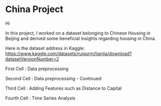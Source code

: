 # China Project
Hi

In this project, I worked on a dataset belonging to Chinese Housing in Beijing and derived some beneficial insights regarding housing in China.

Here is the dataset address in Kaggle: https://www.kaggle.com/datasets/ruiqurm/lianjia/download?datasetVersionNumber=2

First Cell : Data preprocessing

Second Cell : Data preprocessing - Continued

Third Cell : Adding Features such as Distance to Capital

Fourth Cell : Time Series Analysis
